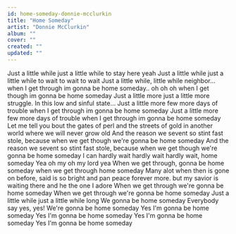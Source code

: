 ```yaml
---
id: home-someday-donnie-mcclurkin
title: "Home Someday"
artist: "Donnie McClurkin"
album: ""
cover: ""
created: ""
updated: ""
---
```


Just a little while just a little while to stay here yeah
Just a little while just a little while to wait to wait to wait
Just a little while, little while neighbor... when I get through im gonna be home someday.. oh oh oh when I get though im gonna be home someday
Just a little more just a little more struggle. In this low and sinful state... Just a little more few more days of trouble when I get through im gonna be home someday
Just a little more few more days of trouble when I get through im gonna be home someday
Let me tell you bout the gates of perl and the streets of gold in another world where we will never grow old
And the reason we sevent so stint fast stole, because when we get though we're gonna be home someday
And the reason we sevent so stint fast stole, because when we get though we're gonna be home someday
I can hardly wait hardly wait hardly wait, home someday
Yea oh my oh my lord yea
When we get through, gonna be home someday when we get through home someday
Many alot when then is gone on before, said is so bright and pan peace forever more. but my savior is waiting there and he the one I adore
When we get through we're gonna be home someday
When we get through we're gonna be home someday
Just a little while just a little while long
We gonna be home someday
Everybody say yes, yes! We're gonna be home someday
Yes I'm gonna be home someday
Yes I'm gonna be home someday
Yes I'm gonna be home someday
Yes I'm gonna be home someday